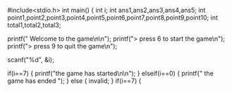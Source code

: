 #include<stdio.h>
int main()
{
int i;
int ans1,ans2,ans3,ans4,ans5;
int point1,point2,point3,point4,point5,point6,point7,point8,point9,point10;
int total1,total2,total3;

printf("    Welcome to the game\n\n");
printf("> press 6 to start the game\n");
printf("> press 9 to quit the game\n");

scanf("%d", &i);

if(i==7)
{
    printf("the game has started\n\n");
}
elseif(i==0)
{
     printf{" the game has ended ");
}
else
{
 invalid;
}
if(i==7)
{


